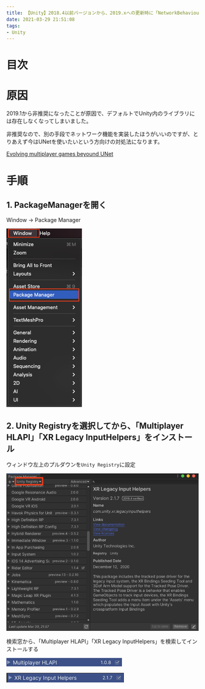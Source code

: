 ```yaml
---
title: 【Unity】2018.4以前バージョンから、2019.xへの更新時に「NetworkBehaviour is not found」が出た時の対処法
date: 2021-03-29 21:51:08
tags:
- Unity
---
```

# 目次
<!-- toc -->
<!-- more -->

# 原因
2019.1から非推奨になったことが原因で、デフォルトでUnity内のライブラリには存在しなくなってしまいました。

非推奨なので、別の手段でネットワーク機能を実装したほうがいいのですが、とりあえず今はUNetを使いたいという方向けの対処法になります。

[Evolving multiplayer games beyound UNet](https://blogs.unity3d.com/2018/08/02/evolving-multiplayer-games-beyond-unet/?_ga=2.252022665.1606307406.1556038404-136028431.1556038404)

# 手順
## 1. PackageManagerを開く
Window -> Package Manager

![1](/2021/03/29/【Unity】2018-4以前バージョンから、2019-xへの更新時に「NetworkBehaviour-is-not-found」が出た時の対処法/1.png "1")

## 2. Unity Registryを選択してから、「Multiplayer HLAPI」「XR Legacy InputHelpers」をインストール
ウィンドウ左上のプルダウンを`Unity Registry`に設定

![2](/2021/03/29/【Unity】2018-4以前バージョンから、2019-xへの更新時に「NetworkBehaviour-is-not-found」が出た時の対処法/2.png "2")

検索窓から、「Multiplayer HLAPI」「XR Legacy InputHelpers」を検索してインストールする

![3](/2021/03/29/【Unity】2018-4以前バージョンから、2019-xへの更新時に「NetworkBehaviour-is-not-found」が出た時の対処法/3.png "3")

![4](/2021/03/29/【Unity】2018-4以前バージョンから、2019-xへの更新時に「NetworkBehaviour-is-not-found」が出た時の対処法/4.png "4")

